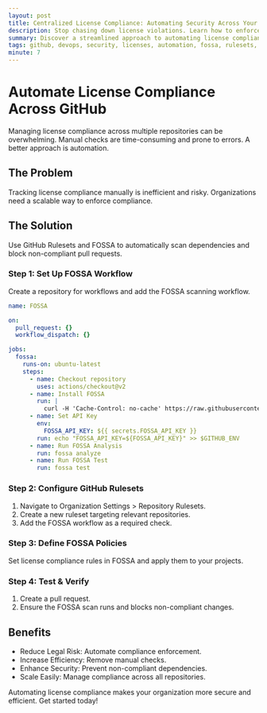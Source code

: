 ```yaml
---
layout: post
title: Centralized License Compliance: Automating Security Across Your GitHub Organization
description: Stop chasing down license violations. Learn how to enforce dependency license compliance across hundreds of repositories with GitHub Rulesets and FOSSA.
summary: Discover a streamlined approach to automating license compliance across your GitHub organization, eliminating manual work and mitigating legal risks.
tags: github, devops, security, licenses, automation, fossa, rulesets, ci/cd
minute: 7
---
```


# Automate License Compliance Across GitHub

Managing license compliance across multiple repositories can be overwhelming. Manual checks are time-consuming and prone to errors. A better approach is automation.

## The Problem

Tracking license compliance manually is inefficient and risky. Organizations need a scalable way to enforce compliance.

## The Solution

Use GitHub Rulesets and FOSSA to automatically scan dependencies and block non-compliant pull requests.

### Step 1: Set Up FOSSA Workflow

Create a repository for workflows and add the FOSSA scanning workflow.

```yaml
name: FOSSA

on:
  pull_request: {}
  workflow_dispatch: {}

jobs:
  fossa:
    runs-on: ubuntu-latest
    steps:
      - name: Checkout repository
        uses: actions/checkout@v2
      - name: Install FOSSA
        run: |
          curl -H 'Cache-Control: no-cache' https://raw.githubusercontent.com/fossas/fossa-cli/master/install-latest.sh | bash
      - name: Set API Key
        env:
          FOSSA_API_KEY: ${{ secrets.FOSSA_API_KEY }}
        run: echo "FOSSA_API_KEY=${FOSSA_API_KEY}" >> $GITHUB_ENV
      - name: Run FOSSA Analysis
        run: fossa analyze
      - name: Run FOSSA Test
        run: fossa test
```

### Step 2: Configure GitHub Rulesets

1. Navigate to Organization Settings > Repository Rulesets.
2. Create a new ruleset targeting relevant repositories.
3. Add the FOSSA workflow as a required check.

### Step 3: Define FOSSA Policies

Set license compliance rules in FOSSA and apply them to your projects.

### Step 4: Test & Verify

1. Create a pull request.
2. Ensure the FOSSA scan runs and blocks non-compliant changes.

## Benefits

- Reduce Legal Risk: Automate compliance enforcement.
- Increase Efficiency: Remove manual checks.
- Enhance Security: Prevent non-compliant dependencies.
- Scale Easily: Manage compliance across all repositories.

Automating license compliance makes your organization more secure and efficient. Get started today!
